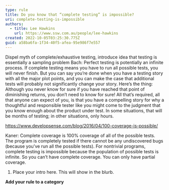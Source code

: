 ```yaml
---
type: rule
title: Do you know that “complete testing” is impossible?
uri: complete-testing-is-impossible
authors:
  - title: Lee Hawkins
    url: https://www.ssw.com.au/people/lee-hawkins
created: 2022-10-05T03:25:30.775Z
guid: a58ba6fa-1f34-40f5-afea-95e986f7e557
---
```

Dispel myth of complete/exhaustive testing, introduce idea that testing is essentially a sampling problem
Bach: Perfect testing is potentially an infinite process. If complete testing means you have to run all possible tests, you will never finish. But you can say you’re done when you have a testing story with all the major plot points, and you can make the case that additional tests will probably not significantly change your story. Here’s the thing: Although you never know for sure if you have reached that point of diminishing returns, you don’t need to know for sure! All that’s required, all that anyone can expect of you, is that you have a compelling story for why a thoughtful and responsible tester like you might come to the judgment that you know enough about the product under test. In some situations, that will be months of testing; in other situations, only hours.

https://www.developsense.com/blog/2016/04/100-coverage-is-possible/

Kaner: Complete coverage is 100% coverage of all of the possible tests. The program is completely tested if there cannot be any undiscovered bugs (because you’ve run all the possible tests). For nontrivial programs, complete testing is impossible because the population of possible tests is infinite. So you can’t have complete coverage. You can only have partial coverage. 



            
1. Place your intro here. This will show in the blurb.
            
<!--endintro-->

**Add your rule to a category**